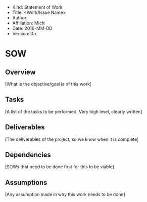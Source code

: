 - Kind: Statement of Work
- Title: <Work/Issue Name>
- Author: <Your Full Name>
- Affiliation: Michi
- Date: 2016-MM-DD
- Version: 0.x

# SOW

## Overview

[What is the objective/goal is of this work]

## Tasks

[A list of the tasks to be performed. Very high level, clearly written]

## Deliverables

[The deliverables of the project, so we know when it is complete]

## Dependencies

[SOWs that need to be done first for this to be viable]

## Assumptions

[Any assumption made in why this work needs to be done]

